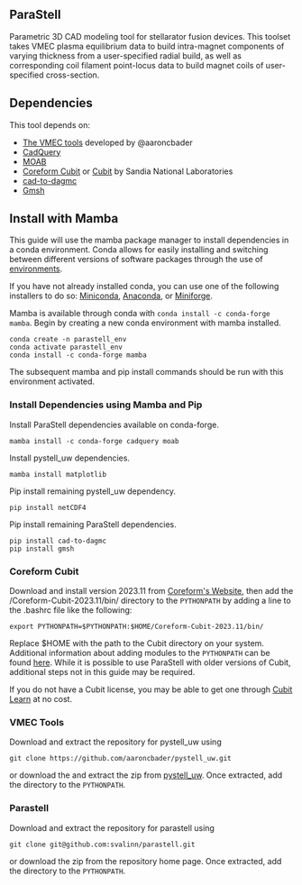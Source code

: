 ## ParaStell
Parametric 3D CAD modeling tool for stellarator fusion devices. This toolset takes VMEC plasma equilibrium data to build intra-magnet components of varying thickness from a user-specified radial build, as well as corresponding coil filament point-locus data to build magnet coils of user-specified cross-section.

## Dependencies
This tool depends on:

- [The VMEC tools](https://github.com/aaroncbader/pystell_uw) developed by @aaroncbader 
- [CadQuery](https://cadquery.readthedocs.io/en/latest/installation.html)
- [MOAB](https://bitbucket.org/fathomteam/moab/src/master/)
- [Coreform Cubit](https://coreform.com/products/downloads/) or [Cubit](https://cubit.sandia.gov/downloads/) by Sandia National Laboratories
- [cad-to-dagmc](https://pypi.org/project/cad-to-dagmc/)
- [Gmsh](https://pypi.org/project/gmsh/)

## Install with Mamba

This guide will use the mamba package manager to install dependencies in a conda environment. Conda allows for easily installing and switching between different versions of software packages through the use of [environments](https://conda.io/projects/conda/en/latest/user-guide/concepts/environments.html).

If you have not already installed conda, you can use one of the following installers to do so: [Miniconda](https://docs.conda.io/en/latest/miniconda.html), [Anaconda](https://www.anaconda.com/), or [Miniforge](https://github.com/conda-forge/miniforge).

Mamba is available through conda with `conda install -c conda-forge mamba`. Begin by creating a new conda environment with mamba installed.

```
conda create -n parastell_env
conda activate parastell_env
conda install -c conda-forge mamba
```

The subsequent mamba and pip install commands should be run with this environment activated.

### Install Dependencies using Mamba and Pip
Install ParaStell dependencies available on conda-forge.

```
mamba install -c conda-forge cadquery moab
```

Install pystell_uw dependencies.

```
mamba install matplotlib
```

Pip install remaining pystell_uw dependency.

```
pip install netCDF4
```

Pip install remaining ParaStell dependencies.

```
pip install cad-to-dagmc
pip install gmsh
```

### Coreform Cubit
Download and install version 2023.11 from [Coreform's Website](https://coreform.com/products/downloads/), then add the /Coreform-Cubit-2023.11/bin/ directory to the `PYTHONPATH` by adding a line to the .bashrc file like the following:

```
export PYTHONPATH=$PYTHONPATH:$HOME/Coreform-Cubit-2023.11/bin/
```

Replace $HOME with the path to the Cubit directory on your system. Additional information about adding modules to the `PYTHONPATH` can be found [here](https://www.tutorialspoint.com/How-to-set-python-environment-variable-PYTHONPATH-on-Linux).
While it is possible to use ParaStell with older versions of Cubit, additional steps not in this guide may be required.

If you do not have a Cubit license, you may be able to get one through [Cubit Learn](https://coreform.com/products/coreform-cubit/free-meshing-software/) at no cost.

### VMEC Tools
Download and extract the repository for pystell_uw using

```
git clone https://github.com/aaroncbader/pystell_uw.git
```

or download the and extract the zip from [pystell_uw](https://github.com/aaroncbader/pystell_uw). Once extracted, add the directory to the `PYTHONPATH`.

### Parastell
Download and extract the repository for parastell using

```
git clone git@github.com:svalinn/parastell.git
```

or download the zip from the repository home page. Once extracted, add the directory to the `PYTHONPATH`.


